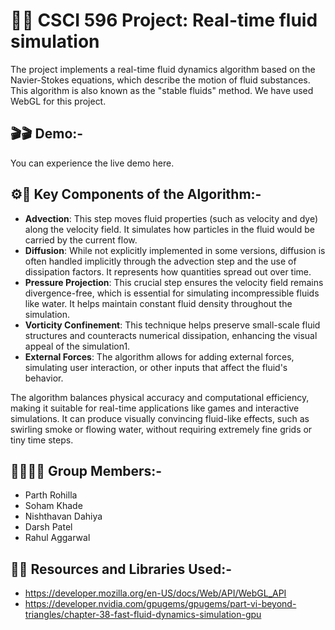 # 🚀🚀 CSCI 596 Project: Real-time fluid simulation 
The project implements a real-time fluid dynamics algorithm based on the Navier-Stokes equations, which describe the motion of fluid substances. This algorithm is also known as the "stable fluids" method. We have used WebGL for this project. 

## 🎬🎬 Demo:-
You can experience the live demo here.

## ⚙️🧩 Key Components of the Algorithm:-
- **Advection**: This step moves fluid properties (such as velocity and dye) along the velocity field. It simulates how particles in the fluid would be carried by the current flow.
- **Diffusion**: While not explicitly implemented in some versions, diffusion is often handled implicitly through the advection step and the use of dissipation factors. It represents how quantities spread out over time.
- **Pressure Projection**: This crucial step ensures the velocity field remains divergence-free, which is essential for simulating incompressible fluids like water. It helps maintain constant fluid density throughout the simulation.
- **Vorticity Confinement**: This technique helps preserve small-scale fluid structures and counteracts numerical dissipation, enhancing the visual appeal of the simulation1.
- **External Forces**: The algorithm allows for adding external forces, simulating user interaction, or other inputs that affect the fluid's behavior. 

The algorithm balances physical accuracy and computational efficiency, making it suitable for real-time applications like games and interactive simulations. It can produce visually convincing fluid-like effects, such as swirling smoke or flowing water, without requiring extremely fine grids or tiny time steps.

## 👩‍💻👨‍💻 Group Members:-
- Parth Rohilla
- Soham Khade
- Nishthavan Dahiya
- Darsh Patel
- Rahul Aggarwal

## 🔗🔗 Resources and Libraries Used:-
- https://developer.mozilla.org/en-US/docs/Web/API/WebGL_API
- https://developer.nvidia.com/gpugems/gpugems/part-vi-beyond-triangles/chapter-38-fast-fluid-dynamics-simulation-gpu 

